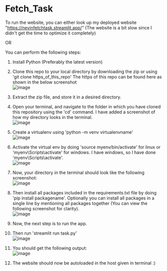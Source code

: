 # Fetch_Task

To run the website, you can either look up my deployed website "https://nevinfetchtask.streamlit.app/"
(The website is a bit slow since I didn't get the time to optimize it completely)

OR

You can perform the following steps:
1) Install Python (Preferably the latest version)
2) Clone this repo to your local directory by downloading the zip or using 'git clone https_of_this_repo'
   The https of this repo can be found here as shown in the below screenshot <br>
   ![image](https://github.com/NevinSelby/Fetch_Task/assets/76225348/6198ff51-da34-4d57-b997-068099223a3f)

3) Extract the zip file, and store it in a desired directory.
4) Open your terminal, and navigate to the folder in which you have cloned this repository using the 'cd' command. I have added a screenshot of how my directory looks in the terminal.<br>
   ![image](https://github.com/NevinSelby/Fetch_Task/assets/76225348/30bcfb98-76d8-47fe-ad5f-5d74da239ebe)

5) Create a virtualenv using 'python -m venv virtualenvname'<br>
   ![image](https://github.com/NevinSelby/Fetch_Task/assets/76225348/faf48f1d-6cd1-484f-8f6a-d63351655dd8)


6) Activate the virtual env by doing 'source myenv/bin/activate' for linux or 'myenv\Scripts\activate' for windows. I have windows, so I have done 'myenv\Scripts\activate'.<br>
   ![image](https://github.com/NevinSelby/Fetch_Task/assets/76225348/14f57cb5-ee68-413b-b16a-a3f8078cf49c)

7) Now, your directory in the terminal should look like the following screenshot:<br>
    ![image](https://github.com/NevinSelby/Fetch_Task/assets/76225348/8450c71e-5137-481b-816d-7e9e02d0d8eb)


8) Then install all packages included in the requirements.txt file by doing 'pip install packagename'. Optionally you can install all packages in a single line by mentioning all packages together (You can view the following screenshot for clarity).<br>
    ![image](https://github.com/NevinSelby/Fetch_Task/assets/76225348/9d73c0f3-9824-4435-b16a-f418264aecd8)

9) Now, the next step is to run the app.
10) Then run 'streamlit run task.py'<br>
    ![image](https://github.com/NevinSelby/Fetch_Task/assets/76225348/463ac66b-aaa3-4bd3-be6c-b9a21407ca14)

11) You should get the following output:<br>
    ![image](https://github.com/NevinSelby/Fetch_Task/assets/76225348/ceeff11d-9eec-436b-b4b3-409340eb5fee)


12) The website should now be autoloaded in the host given in terminal :)
